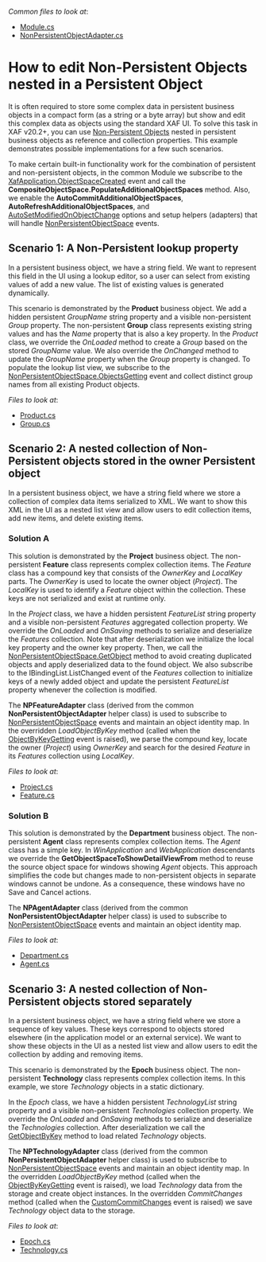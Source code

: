 *Common files to look at*:

* [Module.cs](./CS/NonPersistentObjectsDemo.Module/Module.cs)
* [NonPersistentObjectAdapter.cs](./CS/NonPersistentObjectsDemo.Module/BusinessObjects/NonPersistentObjectAdapter.cs)


# How to edit Non-Persistent Objects nested in a Persistent Object

It is often required to store some complex data in persistent business objects in a compact form (as a string or a byte array) but show and edit this complex data as objects using the standard XAF UI. To solve this task in XAF v20.2+, you can use [Non\-Persistent Objects](https://docs.devexpress.com/eXpressAppFramework/116516/concepts/business-model-design/non-persistent-objects) nested in persistent business objects as reference and collection properties. This example demonstrates possible implementations for a few such scenarios.

To make certain built-in functionality work for the combination of persistent and non-persistent objects, in the common Module we subscribe to the [XafApplication\.ObjectSpaceCreated](https://docs.devexpress.com/eXpressAppFramework/DevExpress.ExpressApp.XafApplication.ObjectSpaceCreated) event and call the **CompositeObjectSpace.PopulateAdditionalObjectSpaces** method. Also, we enable the **AutoCommitAdditionalObjectSpaces**, **AutoRefreshAdditionalObjectSpaces**, and [AutoSetModifiedOnObjectChange](https://docs.devexpress.com/eXpressAppFramework/DevExpress.ExpressApp.NonPersistentObjectSpace.AutoSetModifiedOnObjectChange) options and setup helpers (adapters) that will handle [NonPersistentObjectSpace](https://docs.devexpress.com/eXpressAppFramework/DevExpress.ExpressApp.NonPersistentObjectSpace) events.


## Scenario 1: A Non-Persistent lookup property

In a persistent business object, we have a string field. We want to represent this field in the UI using a lookup editor, so a user can select from existing values of add a new value. The list of existing values is generated dynamically.

This scenario is demonstrated by the **Product** business object. We add a hidden persistent *GroupName* string property and a visible non-persistent *Group* property. The non-persistent **Group** class represents existing string values and has the *Name* property that is also a key property. In the *Product* class, we override the *OnLoaded* method to create a *Group* based on the stored *GroupName* value. We also override the *OnChanged* method to update the *GroupName* property when the *Group* property is changed. To populate the lookup list view, we subscribe to the [NonPersistentObjectSpace\.ObjectsGetting](https://docs.devexpress.com/eXpressAppFramework/DevExpress.ExpressApp.NonPersistentObjectSpace.ObjectsGetting) event and collect distinct group names from all existing Product objects.

*Files to look at*:
* [Product.cs](./CS/NonPersistentObjectsDemo.Module/BusinessObjects/LookupWithCustomSource/Product.cs)
* [Group.cs](./CS/NonPersistentObjectsDemo.Module/BusinessObjects/LookupWithCustomSource/Group.cs)


## Scenario 2: A nested collection of Non-Persistent objects stored in the owner Persistent object

In a persistent business object, we have a string field where we store a collection of complex data items serialized to XML. We want to show this XML in the UI as a nested list view and allow users to edit collection items, add new items, and delete existing items.

### Solution A

This solution is demonstrated by the **Project** business object. The non-persistent **Feature** class represents complex collection items. The *Feature* class has a compound key that consists of the *OwnerKey* and *LocalKey* parts. The *OwnerKey* is used to locate the owner object (*Project*). The *LocalKey* is used to identify a *Feature* object within the collection. These keys are not serialized and exist at runtime only. 

In the *Project* class, we have a hidden persistent *FeatureList* string property and a visible non-persistent *Features* aggregated collection property. We override the *OnLoaded* and *OnSaving* methods to serialize and deserialize the *Features* collection. Note that after deserialization we initialize the local key property and the owner key property. Then, we call the [NonPersistentObjectSpace\.GetObject](https://docs.devexpress.com/eXpressAppFramework/DevExpress.ExpressApp.NonPersistentObjectSpace.GetObject(System.Object)) method to avoid creating duplicated objects and apply deserialized data to the found object. We also subscribe to the IBindingList.ListChanged event of the *Features* collection to initialize keys of a newly added object and update the persistent *FeatureList* property whenever the collection is modified.

The **NPFeatureAdapter** class (derived from the common **NonPersistentObjectAdapter** helper class) is used to subscribe to [NonPersistentObjectSpace](https://docs.devexpress.com/eXpressAppFramework/DevExpress.ExpressApp.NonPersistentObjectSpace) events and maintain an object identity map. In the overridden *LoadObjectByKey* method (called when the [ObjectByKeyGetting](https://docs.devexpress.com/eXpressAppFramework/DevExpress.ExpressApp.NonPersistentObjectSpace.ObjectByKeyGetting) event is raised), we parse the compound key, locate the owner (*Project*) using *OwnerKey* and search for the desired *Feature* in its *Features* collection using *LocalKey*.

*Files to look at*:
* [Project.cs](./CS/NonPersistentObjectsDemo.Module/BusinessObjects/CollectionComplete/Project.cs)
* [Feature.cs](./CS/NonPersistentObjectsDemo.Module/BusinessObjects/CollectionComplete/Feature.cs)

### Solution B

This solution is demonstrated by the **Department** business object. The non-persistent **Agent** class represents complex collection items. The *Agent* class has a simple key. In *WinApplication* and *WebApplication* descendants we override the **GetObjectSpaceToShowDetailViewFrom** method to reuse the source object space for windows showing *Agent* objects. This approach simplifies the code but changes made to non-persistent objects in separate windows cannot be undone. As a consequence, these windows have no Save and Cancel actions.

The **NPAgentAdapter** class (derived from the common **NonPersistentObjectAdapter** helper class) is used to subscribe to [NonPersistentObjectSpace](https://docs.devexpress.com/eXpressAppFramework/DevExpress.ExpressApp.NonPersistentObjectSpace) events and maintain an object identity map.

*Files to look at*:
* [Department.cs](./CS/NonPersistentObjectsDemo.Module/BusinessObjects/CollectionInSameSpace/Department.cs)
* [Agent.cs](./CS/NonPersistentObjectsDemo.Module/BusinessObjects/CollectionInSameSpace/Agent.cs)


## Scenario 3: A nested collection of Non-Persistent objects stored separately

In a persistent business object, we have a string field where we store a sequence of key values. These keys correspond to objects stored elsewhere (in the application model or an external service). We want to show these objects in the UI as a nested list view and allow users to edit the collection by adding and removing items.

This scenario is demonstrated by the **Epoch** business object. The non-persistent **Technology** class represents complex collection items. In this example, we store *Technology* objects in a static dictionary.

In the *Epoch* class, we have a hidden persistent *TechnologyList* string property and a visible non-persistent *Technologies* collection property. We override the *OnLoaded* and *OnSaving* methods to serialize and deserialize the *Technologies* collection. After deserialization we call the [GetObjectByKey](https://docs.devexpress.com/eXpressAppFramework/DevExpress.ExpressApp.BaseObjectSpace.GetObjectByKey--1(System.Object)) method to load related *Technology* objects.

The **NPTechnologyAdapter** class (derived from the common **NonPersistentObjectAdapter** helper class) is used to subscribe to [NonPersistentObjectSpace](https://docs.devexpress.com/eXpressAppFramework/DevExpress.ExpressApp.NonPersistentObjectSpace) events and maintain an object identity map. In the overridden *LoadObjectByKey* method (called when the [ObjectByKeyGetting](https://docs.devexpress.com/eXpressAppFramework/DevExpress.ExpressApp.NonPersistentObjectSpace.ObjectByKeyGetting) event is raised), we load *Technology* data from the storage and create object instances. In the overridden *CommitChanges* method (called when the [CustomCommitChanges](https://docs.devexpress.com/eXpressAppFramework/DevExpress.ExpressApp.BaseObjectSpace.CustomCommitChanges) event is raised) we save *Technology* object data to the storage.

*Files to look at*:
* [Epoch.cs](./CS/NonPersistentObjectsDemo.Module/BusinessObjects/CollectionStoredSeparately/Epoch.cs)
* [Technology.cs](./CS/NonPersistentObjectsDemo.Module/BusinessObjects/CollectionStoredSeparately/Technology.cs)

